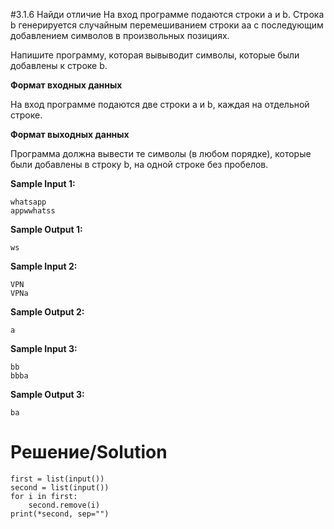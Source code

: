 #3.1.6 Найди отличие
На вход программе подаются строки a и b. Строка b генерируется случайным перемешиванием строки aa с последующим добавлением символов в произвольных позициях.

Напишите программу, которая вывыводит символы, которые были добавлены к строке b.

**Формат входных данных**

На вход программе подаются две строки a и b, каждая на отдельной строке. 

**Формат выходных данных**

Программа должна вывести те символы (в любом порядке), которые были добавлены в строку b, на одной строке без пробелов.

**Sample Input 1:**
```
whatsapp
appwwhatss
```
**Sample Output 1:**
```
ws
```
**Sample Input 2:**
```
VPN
VPNa
```
**Sample Output 2:**
```
a
```
**Sample Input 3:**
```
bb
bbba
```
**Sample Output 3:**
```
ba
```
# Решение/Solution

```
first = list(input())
second = list(input())
for i in first:
    second.remove(i)
print(*second, sep="")
```
